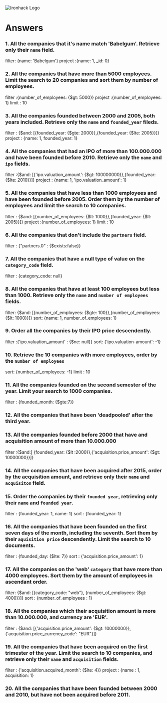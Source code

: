 ![Ironhack Logo](https://i.imgur.com/1QgrNNw.png)

# Answers

### 1. All the companies that it's name match 'Babelgum'. Retrieve only their `name` field.

filter: {name: 'Babelgum'}
project :{name: 1, \_id: 0}

### 2. All the companies that have more than 5000 employees. Limit the search to 20 companies and sort them by **number of employees**.

filter :{number_of_employees: {$gt: 5000}}
project :{number_of_employees: 1}
limit : 10

### 3. All the companies founded between 2000 and 2005, both years included. Retrieve only the `name` and `founded_year` fileds.

filter : {$and: [{founded_year: {$gte: 2000}},{founded_year: {$lte: 2005}}]}
project : {name: 1, founded_year: 1}

### 4. All the companies that had an IPO of more than 100.000.000 and have been founded before 2010. Retrieve only the `name` and `ipo` fields.

filter :{$and: [{'ipo.valuation_amount': {$gt: 100000000}},{founded_year: {$lte: 2010}}]}
project : {name: 1, 'ipo.valuation_amount': 1}

### 5. All the companies that have less than 1000 employees and have been founded before 2005. Order them by the number of employees and limit the search to 10 companies.

filter : {$and: [{number_of_employees: {$lt: 1000}},{founded_year: {$lt: 2005}}]}
project :{number_of_employees: 1}
limit : 10

### 6. All the companies that don't include the `partners` field.

filter : {"partners.0" : {$exists:false}}

### 7. All the companies that have a null type of value on the `category_code` field.

filter : {category_code: null}

### 8. All the companies that have at least 100 employees but less than 1000. Retrieve only the `name` and `number of employees` fields.

filter: {$and: [{number_of_employees: {$gte: 100}},{number_of_employees: {$lt: 1000}}]}
sort: {name: 1, number_of_employees: 1}

### 9. Order all the companies by their IPO price descendently.

filter :{'ipo.valuation_amount' : {$ne: null}}
sort: {'ipo.valuation-amount': -1}

### 10. Retrieve the 10 companies with more employees, order by the `number of employees`

sort: {number_of_employees: -1}
limit : 10

### 11. All the companies founded on the second semester of the year. Limit your search to 1000 companies.

filter : {founded_month: {$gte:7}}

### 12. All the companies that have been 'deadpooled' after the third year.

### 13. All the companies founded before 2000 that have and acquisition amount of more than 10.000.000

filter :{$and:[ {founded_year: {$lt :2000}},{'acquisition.price_amount': {$gt: 10000000}}]}

### 14. All the companies that have been acquired after 2015, order by the acquisition amount, and retrieve only their `name` and `acquisiton` field.

### 15. Order the companies by their `founded year`, retrieving only their `name` and `founded year`.

filter : {founded_year: 1, name: 1}
sort : {founded_year: 1}

### 16. All the companies that have been founded on the first seven days of the month, including the seventh. Sort them by their `aquisition price` descendently. Limit the search to 10 documents.

filter : {founded_day: {$lte: 7}}
sort : {'acquisition.price_amount': 1}

### 17. All the companies on the 'web' `category` that have more than 4000 employees. Sort them by the amount of employees in ascendant order.

filter: {$and: [{category_code: "web"}, {number_of_employees: {$gt: 4000}}]}
sort : {number_of_employees : 1}

### 18. All the companies which their acquisition amount is more than 10.000.000, and currency are 'EUR'.

filter : {$and: [{'acquisition.price_amount': {$gt: 10000000}}, {'acquisition.price_currency_code': "EUR"}]}

### 19. All the companies that have been acquired on the first trimester of the year. Limit the search to 10 companies, and retrieve only their `name` and `acquisition` fields.

filter : {'acquisition.acquired_month': {$lte: 4}}
project : {name : 1, acquisition: 1}

### 20. All the companies that have been founded between 2000 and 2010, but have not been acquired before 2011.
